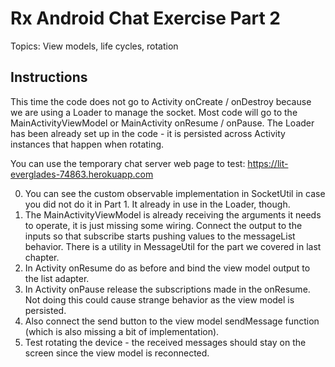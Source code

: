 Rx Android Chat Exercise Part 2
===============================

Topics: View models, life cycles, rotation

Instructions
------------

This time the code does not go to Activity onCreate / onDestroy because we are using a Loader to manage the socket. Most code will go to the MainActivityViewModel or MainActivity onResume / onPause. The Loader has been already set up in the code - it is persisted across Activity instances that happen when rotating.

You can use the temporary chat server web page to test: https://lit-everglades-74863.herokuapp.com

0. You can see the custom observable implementation in SocketUtil in case you did not do it in Part 1. It already in use in the Loader, though.
1. The MainActivityViewModel is already receiving the arguments it needs to operate, it is just missing some wiring. Connect the output to the inputs so that subscribe starts pushing values to the messageList behavior. There is a utility in MessageUtil for the part we covered in last chapter.
2. In Activity onResume do as before and bind the view model output to the list adapter.
3. In Activity onPause release the subscriptions made in the onResume. Not doing this could cause strange behavior as the view model is persisted.
4. Also connect the send button to the view model sendMessage function (which is also missing a bit of implementation).
5. Test rotating the device - the received messages should stay on the screen since the view model is reconnected.

